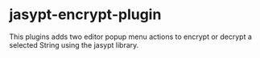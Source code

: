 # jasypt-encrypt-plugin

<!-- Plugin description -->
This plugins adds two editor popup menu actions to encrypt or decrypt a selected String using the jasypt library.
<!-- Plugin description end -->
